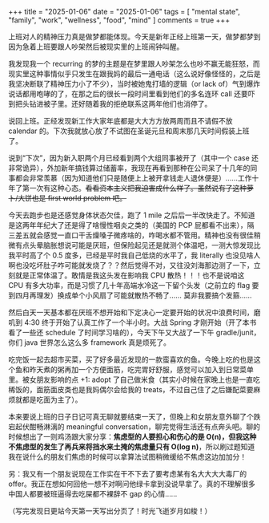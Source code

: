 +++
title = "2025-01-06"
date = "2025-01-06"
tags = [
    "mental state",
    "family",
    "work",
    "wellness",
    "food",
    "mind"
]
comments = true
+++

上班对人的精神压力真是做梦都能体现。今天是新年正经上班第一天，做梦都梦到因为急着上班要跟人吵架然后被现实里的上班闹钟叫醒。

我发现我一个 recurring 的梦的主题是在梦里跟人吵架怎么也吵不赢无能狂怒，而现实里这种事情似乎只发生在跟我妈的最后一通电话（这么说好像怪怪的，之后是我坚决断联了精神压力小了不少），当时被她鬼打墙的逻辑（or lack of）气到爆炸说话都用咆哮的了，在那之后的很长一段时间里看到他们的多名连环 call 还要吓到把头钻进被子里。还好随着我的拒绝联系这两年他们也消停了。

说回上班。正经发现新工作大家年底都是大大方方放两周而且不请假不放 calendar 的。下次我就放心放了不试图在圣诞元旦和周末那几天时间假装上班了。

说到“下次”，因为新入职两个月已经看到两个大组同事被开了（其中一个 case 还非常诡异），外加新年搞钱算过储蓄率，我现在再看到那种在公司呆了十几年的同事都会非常羡慕（因为知道他们只是随便上上被开拿钱走人退休便是）……工作十年了第一次有这种心态。~~看看资本主义把我迫害成什么样了。虽然说有了这种萝卜/大饼也是 first world problem 吧。~~

今天去跑步也是还感觉身体状态欠佳，跑了 1 mile 之后后一半改快走了。不知道是这两年年纪大了还是得了啥慢性咽炎之类的（美国的 PCP 屁都看不出来），隔三差五就会感觉一直口干舌燥嗓子微疼啥的，咋喝水都不管用。精神也没有很佳稍微有点头晕脑胀想说可能是厌班，但保险起见还是就测个体温吧，一测大惊发现比我平时高了个 0.5 度多，已经是平时我自己低烧的水平了，我 literally 也没见啥人啊也没吃坏肚子咋可能就发烧了？？然后觉得不对，又往没刘海那边测了一下，立刻就是正常体温了。敢情是我这头发在影响我 CPU 散热！！！也不是说咱这 CPU 有多大功率，而是习惯了几十年高端水冷这一下留个头发（之前立的 flag 要到四月再理发）换成单个小风扇了可能就散热不畅了…… 莫非我要搞个发箍……

然后白天一天基本都在厌班不想开始和下定决心一定要开始的状况中浪费时间，磨叽到 4:30 终于开始了认真工作了一个半小时。大战 Spring 才刚开始（开了本书看了一些还 schedule 了时间学习啥的），今天下午又大战了一下午 gradle/junit，你们 java 世界怎么这么多 framework 真是烦死了。

吃完饭一起去超市买菜，买了好多最近发现的一款蛮喜欢的鱼。今晚上吃的也是这个鱼和昨天煮的粥再加一个方便面筋，吃完胃好舒服，感觉可以加入到日常菜单里。被女朋友影响的点 +1: adopt 了自己做米食（其实小时候在家晚上也是一直吃稀饭的，面筋面皮类也是我妈偶尔会给我的 treats，不过自己住了之后嫌配菜要麻烦就都是吃面为主了）。

本来要说上班的日子日记可真无聊就要结束一天了，但晚上和女朋友意外聊了个跌宕起伏酣畅淋漓的 meaningful conversation，聊完觉得生活还有点奔头吧。聊的时候想出了一则鸡汤跟大家分享：**焦虑型的人要担心和伤心的是 O(n)，但我这种不焦虑型的发生了再兵来将挡水来土掩的焦虑量只有 O(log n)**，所以刷过题知道我在说什么的朋友们焦虑的时候可以拿算法试图稍微缓给不焦虑这边加加分！

另：我又有一个朋友说现在工作实在干不下去了要考虑某有名大大大大毒厂的 offer。我正在想如何回他一想不对啊问他绿卡拿到没说早拿了。真的不理解很多中国人都要被班逼得去吃屎都不裸辞不 gap 的心情……

（写完发现日更站今天第一天写出分页了！时光飞逝岁月如梭！）